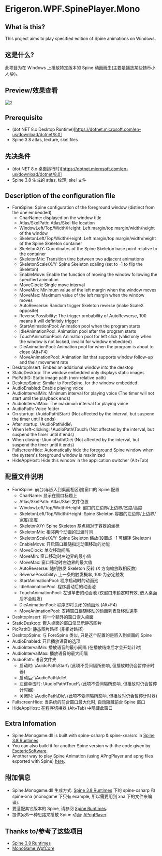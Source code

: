 # Erigeron.WPF.SpinePlayer.Mono

## What is this?
  This project aims to play specified edition of Spine animations on Windows.
  
## 这是什么?
  此项目为在 Windows 上播放特定版本的 Spine 动画而生(主要是播放某些铸币小人😂)。

## Preview/效果查看
![2](https://github.com/user-attachments/assets/9381090b-95f8-4969-9b41-21da60079e91)
  
## Prerequisite
  - (dot NET 8.x Desktop Runtime)[https://dotnet.microsoft.com/en-us/download/dotnet/8.0]
  - Spine 3.8 atlas, texture, skel files

## 先决条件
  - (dot NET 8.x 桌面运行时)[https://dotnet.microsoft.com/en-us/download/dotnet/8.0]
  - Spine 3.8 生成的 atlas, 纹理, skel 文件

## Description of the configuration file
  - ForeSpine: Spine configuration of the foreground window (distinct from the one embedded)
      - CharName: displayed on the window title
      - Atlas/SkelPath: Atlas/Skel file location
      - WindowLeft/Top/Width/Height: Left margin/top margin/width/height of the window
      - SkeletonLeft/Top/Width/Height: Left margin/top margin/width/height of the Spine Skeleton container
      - SkeletonX/Y: Coordinates of the Spine Skeleton base point relative to the container
      - SkeletonMix: Transition time between two adjacent animations
      - SkeletonScale/X/Y: Spine Skeleton scaling (set to -1 to flip the Skeleton)
      - EnableMove: Enable the function of moving the window following the specified animation
      - MoveClock: Single move interval
      - MoveMin: Minimum value of the left margin when the window moves
      - MoveMax: Maximum value of the left margin when the window moves
      - AutoRevserse: Random trigger Skeleton reverse (make ScaleX opposite)
      - ReversePossibility: The trigger probability of AutoRevserse, 100 means it will definitely trigger
      - StartAnimationPool: Animation pool when the program starts
      - IdleAnimationPool: Animation pool after the program starts
      - TouchAnimationPool: Animation pool for left click (valid only when the window is not locked, invalid for window embedded)
      - DieAnimationPool: Animation pool for when the program is about to close (Alt+F4)
      - MoveAnimationPool: Animation list that supports window follow-up and their movement rate
  - DesktopInsert: Embed an additional window into the desktop
  - StaticDesktop: The window embedded only displays static images
  - PicPathD: Static image path (non-relative path)
  - DesktopSpine: Similar to ForeSpine, for the window embedded
  - AudioEnabled: Enable playing voice
  - AudioIntervalMin: Minimum interval for playing voice (The timer will not start until the playback ends)
  - AudioIntervalMax: The maximum interval for playing voice
  - AudioPath: Voice folder
  - On startup: \AuidoPath\Start\ (Not affected by the interval, but suspend the timer until it ends)
  - After startup: \AudioPath\Idle\
  - When left-clicking: \AudioPath\Touch\ (Not affected by the interval, but suspend the timer until it ends)
  - When closing: \AudioPath\Die\ (Not affected by the interval, but suspend the timer until it ends)
  - FullscreenHide: Automatically hide the foreground Spine window when the system's foreground window is maximized
  - HideAppHost: Hide this window in the application switcher (Alt+Tab)

## 配置文件说明
  - ForeSpine: 前台(与嵌入到桌面相区别)窗口的 Spine 配置
      - CharName: 显示在窗口标题上
      - Atlas/SkelPath: Atlas/Skel 文件位置
      - WindowLeft/Top/Width/Height: 窗口的左边界/上边界/宽度/高度
      - SkeletonLeft/Top/Width/Height: Spine Skeleton 容器的左边界/上边界/宽度/高度
      - SkeletonX/Y: Spine Skeleton 基点相对于容器的坐标
      - SkeletonMix: 相邻两个动画的过渡时间
      - SkeletonScale/X/Y: Spine Skeleton 缩放(设置成 -1 可翻转 Skeleton)
      - EnableMove: 开启窗口跟随指定动画移动的功能
      - MoveClock: 单次移动间隔
      - MoveMin: 窗口移动时左边界的最小值
      - MoveMax: 窗口移动时左边界的最大值
      - AutoRevserse: 随机触发 Skeleton 反转 (X 方向缩放取相反数)
      - ReversePossibility: 上一条的触发概率, 100 为必定触发
      - StartAnimationPool: 程序启动时的动画池
      - IdleAnimationPool: 程序启动后的动画池
      - TouchAnimationPool: 左键单击的动画池 (仅窗口未锁定时有效, 嵌入桌面后不会触发)
      - DieAnimationPool: 程序即将关闭的动画池 (Alt+F4)
      - MoveAnimationPool: 支持窗口跟随移动的动画列表及移动速率
  - DesktopInsert: 将一个额外的窗口嵌入桌面
  - StaticDesktop: 嵌入桌面的窗口仅显示静态图片
  - PicPathD: 静态图片路径 (非相对路径)
  - DesktopSpine: 与 ForeSpine 类似, 只是这个配置的是嵌入到桌面的 Spine
  - AudioEnabled: 开启播放语音的选项
  - AudioIntervalMin: 播放语音的最小间隔 (在播放结束后才会开始计时)
  - AudioIntervalMax: 播放语音的最大间隔
  - AudioPath: 语音文件夹
      - 启动时: \AuidoPath\Start\ (此项不受间隔所影响, 但播放时仍会暂停计时器)
      - 启动后: \AudioPath\Idle\
      - 左键单击时: \AudioPath\Touch\ (此项不受间隔所影响, 但播放时仍会暂停计时器)
      - 关闭时: \AudioPath\Die\ (此项不受间隔所影响, 但播放时仍会暂停计时器)
  - FullscreenHide: 当系统的前台窗口最大化时, 自动隐藏前台 Spine 窗口
  - HideAppHost: 在程序切换器 (Alt+Tab) 中隐藏此窗口

## Extra Infomation
  - Spine.Monogame.dll is built with spine-csharp & spine-xna/src in [Spine 3.8 Runtimes](https://github.com/EsotericSoftware/spine-runtimes/tree/3.8).
  - You can also build it for another Spine version with the code given by [EsotericSoftware](https://github.com/EsotericSoftware/spine-runtimes/).
  - Another way to play Spine Animation (using APngPlayer and apng files exported with Spine) [here](https://github.com/super-hiro69/ApngWpfPlayer).

## 附加信息
  - Spine.Monogame.dll 生成方式: [Spine 3.8 Runtimes](https://github.com/EsotericSoftware/spine-runtimes/tree/3.8) 下的 spine-csharp 和 spine-xna (monogame 下只有 example, 所以需要用到 xna 下的文件来编译).
  - 要适配其它版本的 Spine, 请参阅 [Spine Runtimes](https://github.com/EsotericSoftware/spine-runtimes/).
  - 提供另外一种思路来播放 Spine 动画: [APngPlayer](https://github.com/super-hiro69/ApngWpfPlayer).

## Thanks to/参考了这些项目
  - [Spine 3.8 Runtimes](https://github.com/EsotericSoftware/spine-runtimes/tree/3.8)
  - [MonoGame.WpfCore](https://github.com/damian-666/MonoGame.WpfCore)


